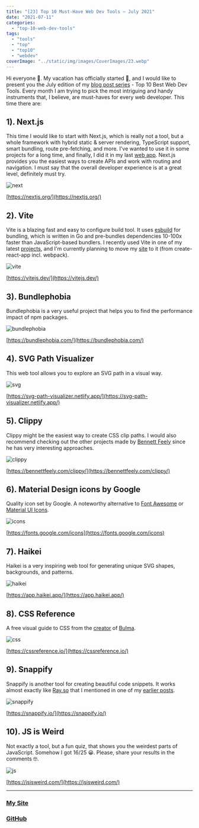 ```yaml
---
title: "[23] Top 10 Must-Have Web Dev Tools – July 2021"
date: "2021-07-11"
categories:
  - "top-10-web-dev-tools"
tags:
  - "tools"
  - "top"
  - "top10"
  - "webdev"
coverImage: "../static/img/images/CoverImages/23.webp"
---
```


Hi everyone 👋. My vacation has officially started 🥳, and I would like to present you the July edition of my [blog post series](https://www.create-react-app.com/tags/top) - Top 10 Best Web Dev Tools. Every month I am trying to pick the most intriguing and handy instruments that, I believe, are must-haves for every web developer. This time there are:

## 1). Next.js

This time I would like to start with Next.js, which is really not a tool, but a whole framework with hybrid static & server rendering, TypeScript support, smart bundling, route pre-fetching, and more. I've wanted to use it in some projects for a long time, and finally, I did it in my last [web app](https://koripallopaikat.vercel.app). Next.js provides you the easiest ways to create APIs and work with routing and navigation. I must say that the overall developer experience is at a great level, definitely must try.

![next](https://www.create-react-app.com/static/img/images/23/next.webp)

[https://nextjs.org/](https://nextjs.org/)

## 2). Vite

Vite is a blazing fast and easy to configure build tool. It uses [esbuild](https://esbuild.github.io/) for bundling, which is written in Go and pre-bundles dependencies 10-100x faster than JavaScript-based bundlers. I recently used Vite in one of my latest [projects](https://vaccine2021.vercel.app/), and I'm currently planning to move my [site](https://villivald.com) to it (from create-react-app incl. webpack).

![vite](https://www.create-react-app.com/static/img/images/23/vite.webp)

[https://vitejs.dev/](https://vitejs.dev/)

## 3). Bundlephobia

Bundlephobia is a very useful project that helps you to find the performance impact of npm packages.

![bundlephobia](https://www.create-react-app.com/static/img/images/23/bundlephobia.webp)

[https://bundlephobia.com/](https://bundlephobia.com/)

## 4). SVG Path Visualizer

This web tool allows you to explore an SVG path in a visual way.

![svg](https://www.create-react-app.com/static/img/images/23/svg.webp)

[https://svg-path-visualizer.netlify.app/](https://svg-path-visualizer.netlify.app/)

## 5). Clippy

Clippy might be the easiest way to create CSS clip paths. I would also recommend checking out the other projects made by [Bennett Feely](https://bennettfeely.com/) since he has very interesting approaches.

![clippy](https://www.create-react-app.com/static/img/images/23/clippy.webp)

[https://bennettfeely.com/clippy/](https://bennettfeely.com/clippy/)

## 6). Material Design icons by Google

Quality icon set by Google. A noteworthy alternative to [Font Awesome](https://fontawesome.com/v5.15/icons) or [Material UI Icons](https://material-ui.com/components/material-icons/).

![icons](https://www.create-react-app.com/static/img/images/23/icons.webp)

[https://fonts.google.com/icons](https://fonts.google.com/icons)

## 7). Haikei

Haikei is a very inspiring web tool for generating unique SVG shapes, backgrounds, and patterns.

![haikei](https://www.create-react-app.com/static/img/images/23/haikei.webp)

[https://app.haikei.app/](https://app.haikei.app/)

## 8). CSS Reference

A free visual guide to CSS from the [creator](https://jgthms.com/) of [Bulma](https://bulma.io/).

![css](https://www.create-react-app.com/static/img/images/23/css.webp)

[https://cssreference.io/](https://cssreference.io/)

## 9). Snappify

Snappify is another tool for creating beautiful code snippets. It works almost exactly like [Ray.so](https://ray.so/) that I mentioned in one of my [earlier posts](https://www.create-react-app.com/posts/2021-04-06-top-10-web-dev-tools-04-2021/).

![snappify](https://www.create-react-app.com/static/img/images/23/snappify.webp)

[https://snappify.io/](https://snappify.io/)

## 10). JS is Weird

Not exactly a tool, but a fun quiz, that shows you the weirdest parts of JavaScript. Somehow I got 16/25 😀. Please, share your results in the comments 🤓.

![js](https://www.create-react-app.com/static/img/images/23/js.webp)

[https://jsisweird.com/](https://jsisweird.com/)

---

### [My Site](https://villivald.com/)

### [GitHub](https://github.com/villivald)
